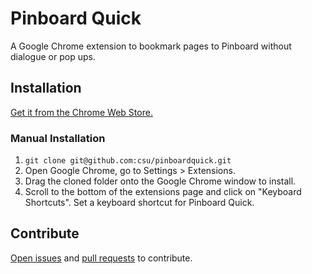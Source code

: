 # Pinboard Quick
A Google Chrome extension to bookmark pages to Pinboard without dialogue or pop ups.

## Installation
[Get it from the Chrome Web Store.](https://chrome.google.com/webstore/detail/pinboard-quick/eomfpdlldanhekllnbbgodbjlkidoife?hl=en)

### Manual Installation

1. `git clone git@github.com:csu/pinboardquick.git`
2. Open Google Chrome, go to Settings > Extensions.
3. Drag the cloned folder onto the Google Chrome window to install.
4. Scroll to the bottom of the extensions page and click on "Keyboard Shortcuts". Set a keyboard shortcut for Pinboard Quick.

## Contribute
[Open issues](https://github.com/csu/pinboardquick/issues) and [pull requests](https://github.com/csu/pinboardquick/pulls) to contribute.
